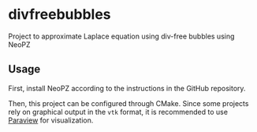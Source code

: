 # divfreebubbles
Project to approximate Laplace equation using div-free bubbles using NeoPZ

## Usage
First, install NeoPZ according to the instructions in the GitHub repository.

Then, this project can be configured through CMake. Since some projects rely on graphical output in the `vtk` format, it is recommended to use [Paraview](https://www.paraview.org/) for visualization.